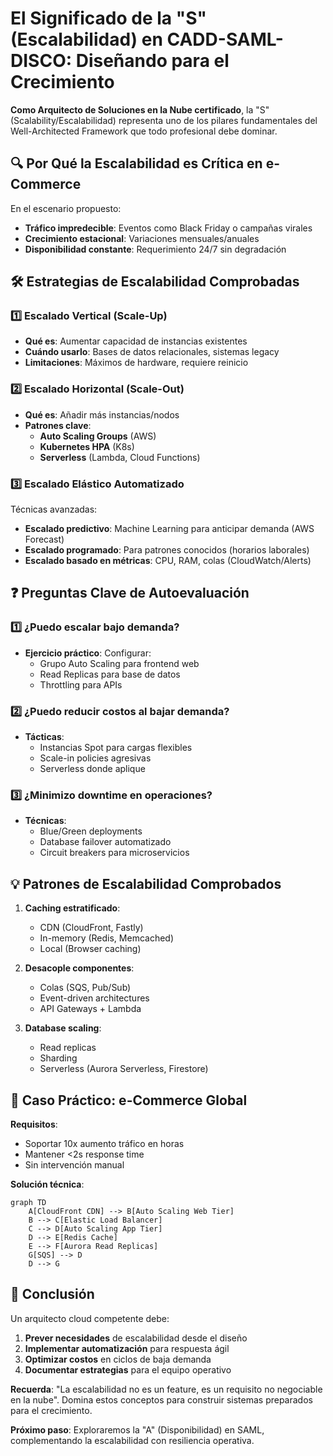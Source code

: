 # **El Significado de la "S" (Escalabilidad) en CADD-SAML-DISCO: Diseñando para el Crecimiento**

**Como Arquitecto de Soluciones en la Nube certificado**, la "S" (Scalability/Escalabilidad) representa uno de los pilares fundamentales del Well-Architected Framework que todo profesional debe dominar.

## **🔍 Por Qué la Escalabilidad es Crítica en e-Commerce**

En el escenario propuesto:
- **Tráfico impredecible**: Eventos como Black Friday o campañas virales
- **Crecimiento estacional**: Variaciones mensuales/anuales
- **Disponibilidad constante**: Requerimiento 24/7 sin degradación

## **🛠 Estrategias de Escalabilidad Comprobadas**

### **1️⃣ Escalado Vertical (Scale-Up)**
- **Qué es**: Aumentar capacidad de instancias existentes
- **Cuándo usarlo**: Bases de datos relacionales, sistemas legacy
- **Limitaciones**: Máximos de hardware, requiere reinicio

### **2️⃣ Escalado Horizontal (Scale-Out)**
- **Qué es**: Añadir más instancias/nodos
- **Patrones clave**:
  - **Auto Scaling Groups** (AWS)
  - **Kubernetes HPA** (K8s)
  - **Serverless** (Lambda, Cloud Functions)

### **3️⃣ Escalado Elástico Automatizado**
Técnicas avanzadas:
- **Escalado predictivo**: Machine Learning para anticipar demanda (AWS Forecast)
- **Escalado programado**: Para patrones conocidos (horarios laborales)
- **Escalado basado en métricas**: CPU, RAM, colas (CloudWatch/Alerts)

## **❓ Preguntas Clave de Autoevaluación**

### **1️⃣ ¿Puedo escalar bajo demanda?**
- **Ejercicio práctico**: Configurar:
  - Grupo Auto Scaling para frontend web
  - Read Replicas para base de datos
  - Throttling para APIs

### **2️⃣ ¿Puedo reducir costos al bajar demanda?**
- **Tácticas**:
  - Instancias Spot para cargas flexibles
  - Scale-in policies agresivas
  - Serverless donde aplique

### **3️⃣ ¿Minimizo downtime en operaciones?**
- **Técnicas**:
  - Blue/Green deployments
  - Database failover automatizado
  - Circuit breakers para microservicios

## **💡 Patrones de Escalabilidad Comprobados**

1. **Caching estratificado**:
   - CDN (CloudFront, Fastly)
   - In-memory (Redis, Memcached)
   - Local (Browser caching)

2. **Desacople componentes**:
   - Colas (SQS, Pub/Sub)
   - Event-driven architectures
   - API Gateways + Lambda

3. **Database scaling**:
   - Read replicas
   - Sharding
   - Serverless (Aurora Serverless, Firestore)

## **🚀 Caso Práctico: e-Commerce Global**

**Requisitos**:
- Soportar 10x aumento tráfico en horas
- Mantener <2s response time
- Sin intervención manual

**Solución técnica**:
```mermaid
graph TD
    A[CloudFront CDN] --> B[Auto Scaling Web Tier]
    B --> C[Elastic Load Balancer]
    C --> D[Auto Scaling App Tier]
    D --> E[Redis Cache]
    E --> F[Aurora Read Replicas]
    G[SQS] --> D
    D --> G
```

## **🎯 Conclusión**

Un arquitecto cloud competente debe:
1. **Prever necesidades** de escalabilidad desde el diseño
2. **Implementar automatización** para respuesta ágil
3. **Optimizar costos** en ciclos de baja demanda
4. **Documentar estrategias** para el equipo operativo

**Recuerda**: "La escalabilidad no es un feature, es un requisito no negociable en la nube". Domina estos conceptos para construir sistemas preparados para el crecimiento.

**Próximo paso**: Exploraremos la "A" (Disponibilidad) en SAML, complementando la escalabilidad con resiliencia operativa.
